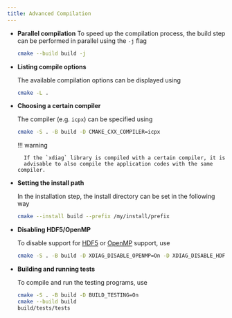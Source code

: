 ```yaml
---
title: Advanced Compilation
---
```



- **Parallel compilation**
    To speed up the compilation process, the build step can be performed in parallel using the `-j` flag

    ```bash
    cmake --build build -j
    ```

- **Listing compile options**

    The available compilation options can be displayed using
    ``` bash
    cmake -L .
    ```

- **Choosing a certain compiler**

    The compiler (e.g. `icpx`) can be specified using
    ``` bash
    cmake -S . -B build -D CMAKE_CXX_COMPILER=icpx
    ```

    !!! warning 

        If the `xdiag` library is compiled with a certain compiler, it is
        advisable to also compile the application codes with the same compiler.

- **Setting the install path**

    In the installation step, the install directory can be set in the following way
    ```bash
    cmake --install build --prefix /my/install/prefix
    ```

- **Disabling HDF5/OpenMP**

    To disable support for [HDF5](https://www.hdfgroup.org/solutions/hdf5/)
    or [OpenMP](https://www.openmp.org/) support, use
    ```bash
    cmake -S . -B build -D XDIAG_DISABLE_OPENMP=On -D XDIAG_DISABLE_HDF5=On
    ```
    
- **Building and running tests**

    To compile and run the testing programs, use
    ``` bash
    cmake -S . -B build -D BUILD_TESTING=On
    cmake --build build
    build/tests/tests
    ```
